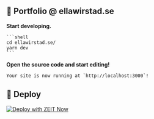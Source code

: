 
## 🚀 Portfolio @ ellawirstad.se

**Start developing.**

    ```shell
    cd ellawirstad.se/
    yarn dev
    ```

**Open the source code and start editing!**

    Your site is now running at `http://localhost:3000`!

## 💫 Deploy

[![Deploy with ZEIT Now](https://zeit.co/button)](https://nextjs.org/docs/deployment)


